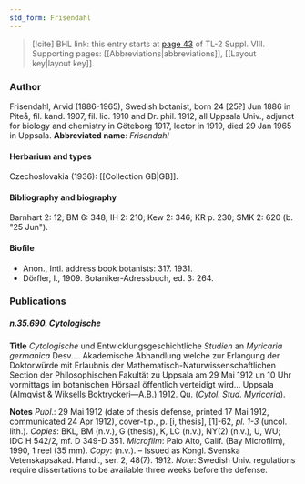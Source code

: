 ```yaml
---
std_form: Frisendahl
---
```


> [!cite] BHL link: this entry starts at [page 43](https://www.biodiversitylibrary.org/page/33258483) of TL-2 Suppl. VIII.
> Supporting pages: [[Abbreviations|abbreviations]], [[Layout key|layout key]].

### Author

Frisendahl, Arvid (1886-1965), Swedish botanist, born 24 \[25?\] Jun 1886 in Piteå, fil. kand. 1907, fil. lic. 1910 and Dr. phil. 1912, all Uppsala Univ., adjunct for biology and chemistry in Göteborg 1917, lector in 1919, died 29 Jan 1965 in Uppsala. 
**Abbreviated name**: *Frisendahl*

#### Herbarium and types

Czechoslovakia (1936): [[Collection GB|GB]].

#### Bibliography and biography

Barnhart 2: 12; BM 6: 348; IH 2: 210; Kew 2: 346; KR p. 230; SMK 2: 620 (b. "25 Jun").

#### Biofile

- Anon., Intl. address book botanists: 317. 1931.
- Dörfler, I., 1909. Botaniker-Adressbuch, ed. 3: 264.

### Publications

##### n.35.690. Cytologische

**Title**
*Cytologische* und Entwicklungsgeschichtliche *Studien* an *Myricaria germanica* Desv.... Akademische Abhandlung welche zur Erlangung der Doktorwürde mit Erlaubnis der Mathematisch-Naturwissenschaftlichen Section der Philosophischen Fakultät zu Uppsala am 29 Mai 1912 un 10 Uhr vormittags im botanischen Hörsaal öffentlich verteidigt wird... Uppsala (Almqvist & Wiksells Boktryckeri—A.B.) 1912. Qu. (*Cytol. Stud. Myricaria*).

**Notes**
*Publ*.: 29 Mai 1912 (date of thesis defense, printed 17 Mai 1912, communicated 24 Apr 1912), cover-t.p., p. \[i, thesis\], \[1\]-62, *pl. 1-3* (uncol. lith.). *Copies*: BKL, BM (n.v.), G (thesis), K, LC (n.v.), NY(2) (n.v.), U, WU; IDC H 542/2, mf. D 349-D 351. *Microfilm*: Palo Alto, Calif. (Bay Microfilm), 1990, 1 reel (35 mm). *Copy*: (n.v.). – Issued as Kongl. Svenska Vetenskapsakad. Handl., ser. 2, 48(7). 1912.
*Note*: Swedish Univ. regulations require dissertations to be available three weeks before the defense.


